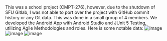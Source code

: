 This was a school project (CMPT-276), however, due to the shutdown of SFU Gitlab, I was not able to port over the project with GitHub commit history or any Git data. 
This was done in a small group of 4 members. We developed the Android App with Android Studio and JUnit 5 Testing, utilizing Agile Methodologies and roles. 
Here is some notable data:
![image](https://github.com/Rhy2468/Game-Tracking-App/assets/113131005/01b5d83b-b7e4-41b4-a52c-ecff97b8a9fb)
![image](https://github.com/Rhy2468/Game-Tracking-App/assets/113131005/90cecd69-c2c4-4699-94fc-9f846ddaf146)
![image](https://github.com/Rhy2468/Game-Tracking-App/assets/113131005/0bf52bd0-a106-4c8d-96c4-dc7b87ccd63e)




